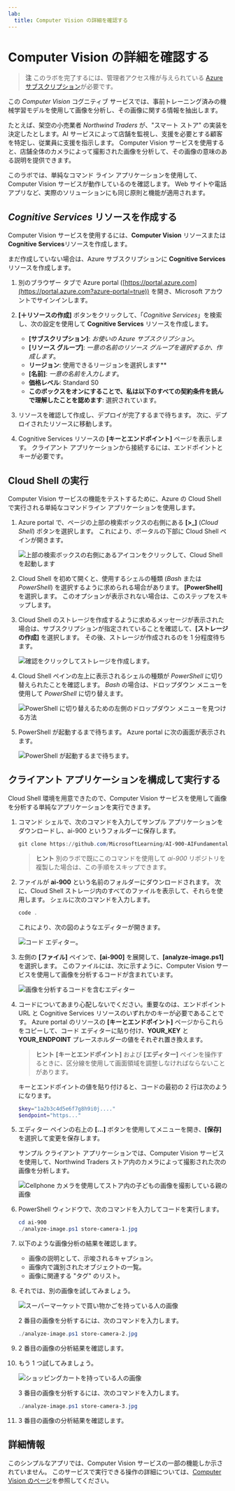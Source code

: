 ```yaml
---
lab:
  title: Computer Vision の詳細を確認する
---
```


# <a name="explore-computer-vision"></a>Computer Vision の詳細を確認する

> **注** このラボを完了するには、管理者アクセス権が与えられている [Azure サブスクリプション](https://azure.microsoft.com/free?azure-portal=true)が必要です。

この *Computer Vision* コグニティブ サービスでは、事前トレーニング済みの機械学習モデルを使用して画像を分析し、その画像に関する情報を抽出します。

たとえば、架空の小売業者 *Northwind Traders* が、"スマート ストア" の実装を決定したとします。AI サービスによって店舗を監視し、支援を必要とする顧客を特定し、従業員に支援を指示します。 Computer Vision サービスを使用すると、店舗全体のカメラによって撮影された画像を分析して、その画像の意味のある説明を提供できます。

このラボでは、単純なコマンド ライン アプリケーションを使用して、Computer Vision サービスが動作しているのを確認します。 Web サイトや電話アプリなど、実際のソリューションにも同じ原則と機能が適用されます。

## <a name="create-a-cognitive-services-resource"></a>*Cognitive Services* リソースを作成する

Computer Vision サービスを使用するには、**Computer Vision** リソースまたは **Cognitive Services**リソースを作成します。

まだ作成していない場合は、Azure サブスクリプションに **Cognitive Services** リソースを作成します。

1. 別のブラウザー タブで Azure portal ([https://portal.azure.com](https://portal.azure.com?azure-portal=true)) を開き、Microsoft アカウントでサインインします。

1. **[&#65291;リソースの作成]** ボタンをクリックして、「*Cognitive Services*」を検索し、次の設定を使用して **Cognitive Services** リソースを作成します。
    - **[サブスクリプション]**: *お使いの Azure サブスクリプション*。
    - **[リソース グループ]**: *一意の名前のリソース グループを選択するか、作成します*。
    - **リージョン**: 使用できるリージョンを選択します**
    - **[名前]**: *一意の名前を入力します*。
    - **価格レベル**: Standard S0
    - **このボックスをオンにすることで、私は以下のすべての契約条件を読んで理解したことを認めます**: 選択されています。

1. リソースを確認して作成し、デプロイが完了するまで待ちます。 次に、デプロイされたリソースに移動します。

1. Cognitive Services リソースの **[キーとエンドポイント]** ページを表示します。 クライアント アプリケーションから接続するには、エンドポイントとキーが必要です。

## <a name="run-cloud-shell"></a>Cloud Shell の実行

Computer Vision サービスの機能をテストするために、Azure の Cloud Shell で実行される単純なコマンドライン アプリケーションを使用します。

1. Azure portal で、ページの上部の検索ボックスの右側にある **[>_]** (*Cloud Shell*) ボタンを選択します。 これにより、ポータルの下部に Cloud Shell ペインが開きます。

    ![上部の検索ボックスの右側にあるアイコンをクリックして、Cloud Shell を起動します](media/analyze-images-computer-vision-service/powershell-portal-guide-1.png)

1. Cloud Shell を初めて開くと、使用するシェルの種類 (*Bash* または *PowerShell*) を選択するように求められる場合があります。 **[PowerShell]** を選択します。 このオプションが表示されない場合は、このステップをスキップします。  

1. Cloud Shell のストレージを作成するように求めるメッセージが表示された場合は、サブスクリプションが指定されていることを確認して、**[ストレージの作成]** を選択します。 その後、ストレージが作成されるのを 1 分程度待ちます。

    ![確認をクリックしてストレージを作成します。](media/analyze-images-computer-vision-service/powershell-portal-guide-2.png)

1. Cloud Shell ペインの左上に表示されるシェルの種類が *PowerShell* に切り替えられたことを確認します。 *Bash* の場合は、ドロップダウン メニューを使用して *PowerShell* に切り替えます。

    ![PowerShell に切り替えるための左側のドロップダウン メニューを見つける方法](media/analyze-images-computer-vision-service/powershell-portal-guide-3.png)

1. PowerShell が起動するまで待ちます。 Azure portal に次の画面が表示されます。  

    ![PowerShell が起動するまで待ちます。](media/analyze-images-computer-vision-service/powershell-prompt.png)

## <a name="configure-and-run-a-client-application"></a>クライアント アプリケーションを構成して実行する

Cloud Shell 環境を用意できたので、Computer Vision サービスを使用して画像を分析する単純なアプリケーションを実行できます。

1. コマンド シェルで、次のコマンドを入力してサンプル アプリケーションをダウンロードし、ai-900 というフォルダーに保存します。

    ```PowerShell
    git clone https://github.com/MicrosoftLearning/AI-900-AIFundamentals ai-900
    ```

    > **ヒント** 別のラボで既にこのコマンドを使用して *ai-900* リポジトリを複製した場合は、この手順をスキップできます。

1. ファイルが **ai-900** という名前のフォルダーにダウンロードされます。 次に、Cloud Shell ストレージ内のすべてのファイルを表示して、それらを使用します。 シェルに次のコマンドを入力します。

    ```PowerShell
    code .
    ```

    これにより、次の図のようなエディターが開きます。

    ![コード エディター。](media/analyze-images-computer-vision-service/powershell-portal-guide-4.png)

1. 左側の **[ファイル]** ペインで、**[ai-900]** を展開して、**[analyze-image.ps1]** を選択します。 このファイルには、次に示すように、Computer Vision サービスを使用して画像を分析するコードが含まれています。

    ![画像を分析するコードを含むエディター](media/analyze-images-computer-vision-service/analyze-image-code.png)

1. コードについてあまり心配しないでください。重要なのは、エンドポイント URL と Cognitive Services リソースのいずれかのキーが必要であることです。 Azure portal のリソースの **[キーとエンドポイント]** ページからこれらをコピーして、コード エディターに貼り付け、**YOUR_KEY** と **YOUR_ENDPOINT** プレースホルダーの値をそれぞれ置き換えます。

    > **ヒント** **[キーとエンドポイント]** および **[エディター]** ペインを操作するときに、区分線を使用して画面領域を調整しなければならないことがあります。

    キーとエンドポイントの値を貼り付けると、コードの最初の 2 行は次のようになります。

    ```PowerShell
    $key="1a2b3c4d5e6f7g8h9i0j...."    
    $endpoint="https..."
    ```

1. エディター ペインの右上の **[...]** ボタンを使用してメニューを開き、**[保存]** を選択して変更を保存します。

    サンプル クライアント アプリケーションでは、Computer Vision サービスを使用して、Northwind Traders ストア内のカメラによって撮影された次の画像を分析します。

    ![Cellphone カメラを使用してストア内の子どもの画像を撮影している親の画像](media/analyze-images-computer-vision-service/store-camera-1.jpg)

1. PowerShell ウィンドウで、次のコマンドを入力してコードを実行します。

    ```PowerShell
    cd ai-900
    ./analyze-image.ps1 store-camera-1.jpg
    ```

1. 以下のような画像分析の結果を確認します。
    - 画像の説明として、示唆されるキャプション。
    - 画像内で識別されたオブジェクトの一覧。
    - 画像に関連する "タグ" のリスト。

1. それでは、別の画像を試してみましょう。

    ![スーパーマーケットで買い物かごを持っている人の画像](media/analyze-images-computer-vision-service/store-camera-2.jpg)

    2 番目の画像を分析するには、次のコマンドを入力します。

    ```PowerShell
    ./analyze-image.ps1 store-camera-2.jpg
    ```

1. 2 番目の画像の分析結果を確認します。

1. もう 1 つ試してみましょう。

    ![ショッピングカートを持っている人の画像](media/analyze-images-computer-vision-service/store-camera-3.jpg)

    3 番目の画像を分析するには、次のコマンドを入力します。

    ```PowerShell
    ./analyze-image.ps1 store-camera-3.jpg
    ```

1. 3 番目の画像の分析結果を確認します。

## <a name="learn-more"></a>詳細情報

このシンプルなアプリでは、Computer Vision サービスの一部の機能しか示されていません。 このサービスで実行できる操作の詳細については、[Computer Vision のページ](https://azure.microsoft.com/services/cognitive-services/computer-vision/)を参照してください。
